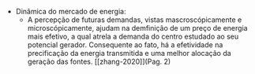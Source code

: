 - Dinâmica do mercado de energia:
	- A percepção de futuras demandas, vistas mascroscópicamente e microscópicamente, ajudam na demfinição de um preço de energia mais efetivo, a qual atrela a demanda do centro estudado ao seu potencial gerador. Consequente ao fato, há a efetividade na precificação da energia transmitida e uma melhor alocação da geração das fontes. [[zhang-2020]](Pag. 2)
